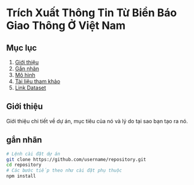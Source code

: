 # Trích Xuất Thông Tin Từ Biển Báo Giao Thông Ở Việt Nam

## Mục lục
1. [Giới thiệu](#giới-thiệu)
2. [Gắn nhãn](#gắn-nhãn)
3. [Mô hình](#mô-hình)
4. [Tài liệu tham khảo](#tài-liệu-tham-khảo)
5. [Link Dataset](https://drive.google.com/drive/folders/1QQck09yVnIre4tsMeozBf111v9OzZ7IN?usp=sharing)

## Giới thiệu

Giới thiệu chi tiết về dự án, mục tiêu của nó và lý do tại sao bạn tạo ra nó.

## gắn nhãn





```bash
# Lệnh cài đặt dự án
git clone https://github.com/username/repository.git
cd repository
# Các bước tiếp theo như cài đặt phụ thuộc
npm install
